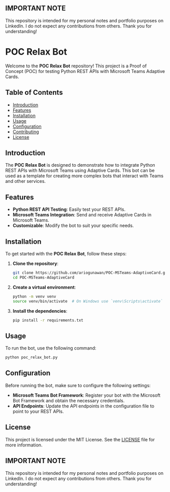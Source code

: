 ## IMPORTANT NOTE
This repository is intended for my personal notes and portfolio purposes on LinkedIn. I do not expect any contributions from others. Thank you for understanding!

# POC Relax Bot

Welcome to the **POC Relax Bot** repository! This project is a Proof of Concept (POC) for testing Python REST APIs with Microsoft Teams Adaptive Cards.

## Table of Contents

- [Introduction](#introduction)
- [Features](#features)
- [Installation](#installation)
- [Usage](#usage)
- [Configuration](#configuration)
- [Contributing](#contributing)
- [License](#license)

## Introduction

The **POC Relax Bot** is designed to demonstrate how to integrate Python REST APIs with Microsoft Teams using Adaptive Cards. This bot can be used as a template for creating more complex bots that interact with Teams and other services.

## Features

- **Python REST API Testing**: Easily test your REST APIs.
- **Microsoft Teams Integration**: Send and receive Adaptive Cards in Microsoft Teams.
- **Customizable**: Modify the bot to suit your specific needs.

## Installation

To get started with the **POC Relax Bot**, follow these steps:

1. **Clone the repository**:
    ```bash
    git clone https://github.com/ariogunawan/POC-MSTeams-AdaptiveCard.git
    cd POC-MSTeams-AdaptiveCard
    ```

2. **Create a virtual environment**:
    ```bash
    python -m venv venv
    source venv/bin/activate  # On Windows use `venv\Scripts\activate`
    ```

3. **Install the dependencies**:
    ```bash
    pip install -r requirements.txt
    ```

## Usage

To run the bot, use the following command:
```bash
python poc_relax_bot.py
```

## Configuration

Before running the bot, make sure to configure the following settings:

- **Microsoft Teams Bot Framework**: Register your bot with the Microsoft Bot Framework and obtain the necessary credentials.
- **API Endpoints**: Update the API endpoints in the configuration file to point to your REST APIs.

## License

This project is licensed under the MIT License. See the [LICENSE](LICENSE) file for more information.

## IMPORTANT NOTE
This repository is intended for my personal notes and portfolio purposes on LinkedIn. I do not expect any contributions from others. Thank you for understanding!
